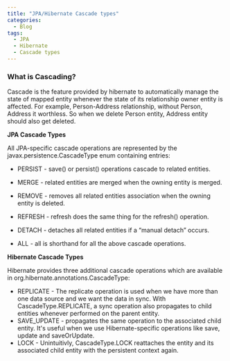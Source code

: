 ```yaml
---
title: "JPA/Hibernate Cascade types"
categories:
  - Blog
tags:
  - JPA
  - Hibernate
  - Cascade types
---
```


### What is Cascading?

Cascade is the feature provided by hibernate to automatically manage the state of mapped entity whenever the state of its relationship owner entity is affected.
For example, Person-Address relationship, without Person, Address it worthless. So when we delete Person entity, Address entity should also get deleted.


**JPA Cascade Types**

All JPA-specific cascade operations are represented by the javax.persistence.CascadeType enum containing entries:

* PERSIST - save() or persist() operations cascade to related entities.

* MERGE - related entities are merged when the owning entity is merged.
* REMOVE - removes all related entities association when the owning entity is deleted.
* REFRESH - refresh does the same thing for the refresh() operation.
* DETACH - detaches all related entities if a “manual detach” occurs.
* ALL - all is shorthand for all the above cascade operations.

**Hibernate Cascade Types**

Hibernate provides three additional cascade operations which are available in org.hibernate.annotations.CascadeType:

* REPLICATE - The replicate operation is used when we have more than one data source and we want the data in sync. With CascadeType.REPLICATE, a sync operation also propagates to child entities whenever performed on the parent entity.
* SAVE_UPDATE - propagates the same operation to the associated child entity. It's useful when we use Hibernate-specific operations like save, update and saveOrUpdate. 
* LOCK - Unintuitivly, CascadeType.LOCK reattaches the entity and its associated child entity with the persistent context again.




                                                                          

